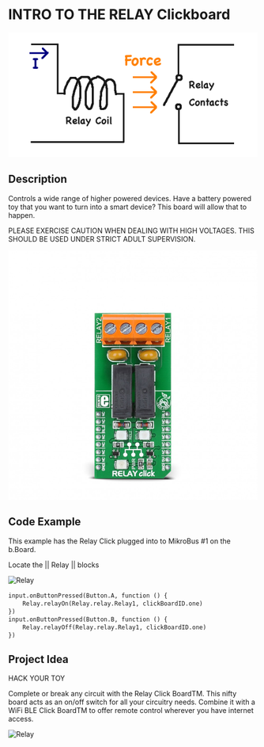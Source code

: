 # INTRO TO THE RELAY Clickboard

![Relay](https://github.com/Brilliant-Labs/bboard-tutorials-v3/blob/master/relay/relay.png?raw=true "Relay")

## Description

Controls a wide range of higher
powered devices. Have a battery
powered toy that you want to turn
into a smart device? This board
will allow that to happen.

PLEASE EXERCISE CAUTION
WHEN DEALING WITH HIGH
VOLTAGES. THIS SHOULD BE
USED UNDER STRICT ADULT
SUPERVISION.

![Relay](https://github.com/Brilliant-Labs/bboard-tutorials-v3/blob/master/relay/relay-click.jpg?raw=true "Relay Click")

## Code Example

This example has the Relay Click plugged into to MikroBus #1 on the b.Board.

Locate the || Relay || blocks

![Relay](https://github.com/Brilliant-Labs/bboard-tutorials-v3/blob/master/relay/relayclick-code-gif.gif?raw=true "Relay Click")


```blocks
input.onButtonPressed(Button.A, function () {
    Relay.relayOn(Relay.relay.Relay1, clickBoardID.one)
})
input.onButtonPressed(Button.B, function () {
    Relay.relayOff(Relay.relay.Relay1, clickBoardID.one)
})
```

## Project Idea

HACK YOUR TOY

Complete or break any
circuit with the Relay Click
BoardTM. This nifty board acts
as an on/off switch for all
your circuitry needs.
Combine it with a WiFi BLE
Click BoardTM to offer remote
control wherever you have
internet access.


![Relay](https://github.com/Brilliant-Labs/bboard-tutorials-v3/blob/master/relay/relayclick-gif.gif?raw=true "Let's Keep things nifty")